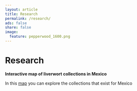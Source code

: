 ```yaml
---
layout: article
title: Research
permalink: /research/
ads: false
share: false
image:
  feature: pepperwood_1600.png
---
```

# Research

**Interactive map of liverwort collections in Mexico**

In this [map](http://rpubs.com/Ixchel/513484) you can explore the collections that exist for Mexico 


